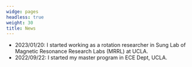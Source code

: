 ```yaml
---
widge: pages
headless: true
weight: 30
title: News
---
```

+ 2023/01/20: I started working as a rotation researcher in Sung Lab of Magnetic Resonance Research Labs (MRRL) at UCLA.
+ 2022/09/22: I started my master program in ECE Dept, UCLA.
 
